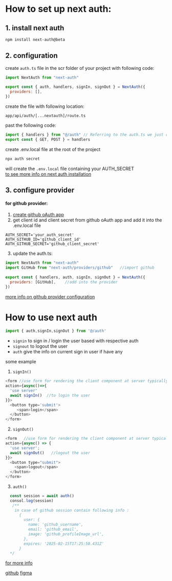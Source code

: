 # How to set up next auth:
## 1. install next auth
```bash
npm install next-auth@beta
```

## 2. configuration
create `auth.ts` file in the scr folder of your project with following code:
```javascript
import NextAuth from "next-auth"
 
export const { auth, handlers, signIn, signOut } = NextAuth({
  providers: [],
})
```
create the file with following location:
```
app/api/auth/[...nextauth]/route.ts
```
past the following code:
```javaScript
import { handlers } from "@/auth" // Referring to the auth.ts we just created
export const { GET, POST } = handlers
```

create .env.local file at the root of the project
```bash
npx auth secret
```
will create the `.env.local` file containing your AUTH_SECRET \
[to see more info on next auth installation](https://authjs.dev/getting-started/installation)

## 3. configure provider

#### for github provider:
1. [create github oAuth app](https://docs.github.com/en/apps/oauth-apps/building-oauth-apps/creating-an-oauth-app)
2. get client id and client secret from github oAuth app and add it into the .env.local file
```.env.local
AUTH_SECRET='your_auth_secret'  
AUTH_GITHUB_ID='github_client_id'
AUTH_GITHUB_SECRET='github_client_secret'
```
3. update the auth.ts:
```javascript
import NextAuth from "next-auth"
import GitHub from "next-auth/providers/github"   //import github
 
export const { handlers, auth, signIn, signOut } = NextAuth({
  providers: [GitHub],    //add into the provider
})
```

[more info on github provider configuration](https://authjs.dev/getting-started/providers/github)

# How to use next auth

```javascript
import { auth,signIn,signOut } from '@/auth'
```
- `signin` to sign in / login the user based with respective auth
- `signout` to logout the user
- `auth` give the info on current sign in user if have any

some example
1. `signIn()`
```javascript
<form //use form for rendering the client component at server typically button with onClick
action={async()=>{
  'use server'
  await signIn()  //to login the user
}}>
  <button type='submit'>
     <span>login</span>
  </button>
</form>
```
2. `signOut()`
```javascript
<form   //use form for rendering the client component at server typically button with onClick
action={async() => {
  'use server';
  await signOut()   //logout the user
}}>
  <button type="submit">
    <span>logout</span>
  </button>
</form>
```
3. `auth()`
```javascript
  const session = await auth() 
  consol.log(session)
   /**  
    in case of github session contain following info :
      {
        user: {
          name: 'github_username',
          email: 'github_email',
          image: 'github_profileImage_url',
        },
        expires: '2025-02-15T17:25:50.431Z'
      }
  */ 
 ```



[for more info](https://authjs.dev/getting-started/)



[github](https://github.com/adrianhajdin/yc_directory)
[figma](https://www.figma.com/design/TMGW6rLGene3cqHb4Kilz5/Pitch-Startup-App?node-id=62001-4701&t=fnfkCMRamSnARpuP-0)
